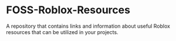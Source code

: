 # FOSS-Roblox-Resources
A repository that contains links and information about useful Roblox resources that can be utilized in your projects.
